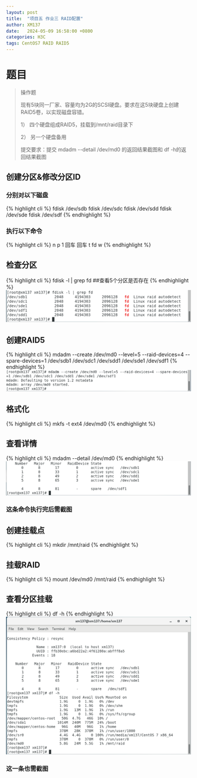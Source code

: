 ```yaml
---
layout: post
title:  "项目五 作业三 RAID配置"
author: XM137
date:   2024-05-09 16:58:00 +0800
categories: H3C
tags: CentOS7 RAID RAID5
---
```

# 题目
> 操作题
> 
> 现有5块同一厂家、容量均为2G的SCSI硬盘。要求在这5块硬盘上创建RAID5卷，以实现磁盘容错。
> 
> 1）      四个硬盘组成RAID5，挂载到/mnt/raid目录下
> 
> 2）      另一个硬盘备用
>
> 提交要求：提交  mdadm  --detail /dev/md0 的返回结果截图和 df -h的返回结果截图

## 创建分区&修改分区ID
### 分别对以下磁盘
{% highlight cli %}
fdisk /dev/sdb
fdisk /dev/sdc
fdisk /dev/sdd
fdisk /dev/sde
fdisk /dev/sdf
{% endhighlight %}
### 执行以下命令
{% highlight cli %}
n
p
1
回车
回车
t
fd
w
{% endhighlight %}

## 检查分区
{% highlight cli %}
fdisk -l | grep fd ##查看5个分区是否存在
{% endhighlight %}
![](/assets/Daily-image/20240509/image1.png)

## 创建RAID5
{% highlight cli %}
mdadm --create /dev/md0 --level=5 --raid-devices=4 --spare-devices=1 /dev/sdb1 /dev/sdc1 /dev/sdd1 /dev/sde1 /dev/sdf1
{% endhighlight %}
![](/assets/Daily-image/20240509/image2.png)

## 格式化
{% highlight cli %}
mkfs -t ext4 /dev/md0
{% endhighlight %}

## 查看详情
{% highlight cli %}
mdadm --detail /dev/md0
{% endhighlight %}
![](/assets/Daily-image/20240509/image3.png)
### 这条命令执行完后需截图

## 创建挂载点
{% highlight cli %}
mkdir /mnt/raid
{% endhighlight %}

## 挂载RAID
{% highlight cli %}
mount /dev/md0 /mnt/raid
{% endhighlight %}

## 查看分区挂载
{% highlight cli %}
df -h
{% endhighlight %}
![](/assets/Daily-image/20240509/image4.png)
### 这一条也需截图
